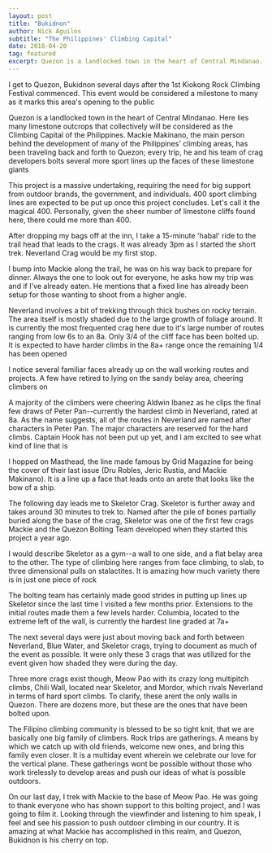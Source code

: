 ```yaml
---
layout: post
title: "Bukidnon"
author: Nick Aguilos
subtitle: "The Philippines' Climbing Capital"
date: 2018-04-20
tag: featured
excerpt: Quezon is a landlocked town in the heart of Central Mindanao. Here lies many limestone outcrops that collectively will be considered as the Climbing Capital of the Philippines. Mackie Makinano, the main person behind the development of many of the Philippines' climbing areas, has been traveling back and forth to Quezon; every trip, he and his team of crag developers bolts several more sport lines up the faces of these limestone giants
---
```


I get to Quezon, Bukidnon several days after the 1st Kiokong Rock Climbing Festival commenced. This event would be considered a milestone to many as it marks this area's opening to the public

<!-- Excerpt -->
Quezon is a landlocked town in the heart of Central Mindanao. Here lies many limestone outcrops that collectively will be considered as the Climbing Capital of the Philippines. Mackie Makinano, the main person behind the development of many of the Philippines' climbing areas, has been traveling back and forth to Quezon; every trip, he and his team of crag developers bolts several more sport lines up the faces of these limestone giants
<!-- End Excerpt-->

This project is a massive undertaking, requiring the need for big support from outdoor brands, the government, and individuals. 400 sport climbing lines are expected to be put up once this project  concludes. Let's call it the magical 400. Personally, given the sheer number of limestone cliffs found here, there could me more than 400.

After dropping my bags off at the inn, I take a 15-minute 'habal' ride to the trail head that leads to the crags. It was already 3pm as I started the short trek. Neverland Crag would be my first stop.

I bump into Mackie along the trail, he was on his way back to prepare for dinner. Always the one to look out for everyone, he asks how my trip was and if I've already eaten. He mentions that a fixed line has already been setup for those wanting to shoot from a higher angle. 

Neverland involves a bit of trekking through thick bushes on rocky terrain. The area itself is mostly shaded due to the large growth of foliage around. It is currently the most frequented crag here due to it's large number of routes ranging from low 6s to an 8a. Only 3/4 of the cliff face has been bolted up. It is expected to have harder climbs in the 8a+ range once the remaining 1/4 has been opened

I notice several familiar faces already up on the wall working routes and projects. A few have retired to lying on the sandy belay area, cheering climbers on

A majority of the climbers were cheering Aldwin Ibanez as he clips the final few draws of Peter Pan--currently the hardest climb in Neverland, rated at 8a. As the name suggests, all of the routes in Neverland are named after characters in Peter Pan. The major characters are reserved for the hard climbs. Captain Hook has not been put up yet, and I am excited to see what kind of line that is

I hopped on Masthead, the line made famous by Grid Magazine for being the cover of their last issue (Dru Robles, Jeric Rustia, and Mackie Makinano). It is a line up a face that leads onto an arete that looks like the bow of a ship. 

The following day leads me to Skeletor Crag. Skeletor is further away and takes around 30 minutes to trek to. Named after the pile of bones partially buried along the base of the crag, Skeletor was one of the first few crags Mackie and the Quezon Bolting Team developed when they started this project a year ago.

I would describe Skeletor as a gym--a wall to one side, and a flat belay area to the other. The type of climbing here ranges from face climbing, to slab, to three dimensional pulls on stalactites. It is amazing how much variety there is in just one piece of rock

The bolting team has certainly made good strides in putting up lines up Skeletor since the last time I visited a few months prior. Extensions to the initial routes made them a few levels harder. Columbia, located to the extreme left of the wall, is currently the hardest line graded at 7a+

The next several days were just about moving back and forth between Neverland, Blue Water, and Skeletor crags, trying to document as much of the event as possible. It were only these 3 crags that was utilized for the event given how shaded they were during the day.

Three more crags exist though, Meow Pao with its crazy long multipitch climbs, Chili Wall, located near Skeletor, and Mordor, which rivals Neverland in terms of hard sport climbs. To clarify, these arent the only walls in Quezon. There are dozens more, but these are the ones that have been bolted upon.

The Filipino climbing community is blessed to be so tight knit, that we are basically one big family of climbers. Rock trips are gatherings. A means by which we catch up with old friends, welcome new ones, and bring this family even closer. It is a multiday event wherein we celebrate our love for the vertical plane. These gatherings wont be possible without those who work tirelessly to develop areas and push our ideas of what is possible outdoors.

On our last day, I trek with Mackie to the base of Meow Pao. He was going to thank everyone who has shown support to this bolting project, and I was going to film it. Looking through the viewfinder and listening to him speak, I feel and see his passion to push outdoor climbing in our country. It is amazing at what Mackie has accomplished in this realm, and Quezon, Bukidnon is his cherry on top. 


